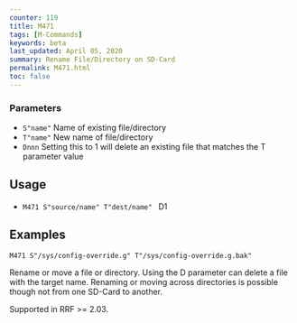 ```yaml
---
counter: 119
title: M471
tags: [M-Commands] 
keywords: beta 
last_updated: April 05, 2020 
summary: Rename File/Directory on SD-Card 
permalink: M471.html
toc: false 
---
```



### Parameters

* `S"name"` Name of existing file/directory
* `T"name"` New name of file/directory
* `Dnnn` Setting this to 1 will delete an existing file that matches the T parameter value

## Usage

* ` M471 S"source/name" T"dest/name"  ` D1

## Examples

```
M471 S"/sys/config-override.g" T"/sys/config-override.g.bak"
```

Rename or move a file or directory. Using the D parameter can delete a file with the target name. Renaming or moving across directories is possible though not from one SD-Card to another.

Supported in RRF >= 2.03.


